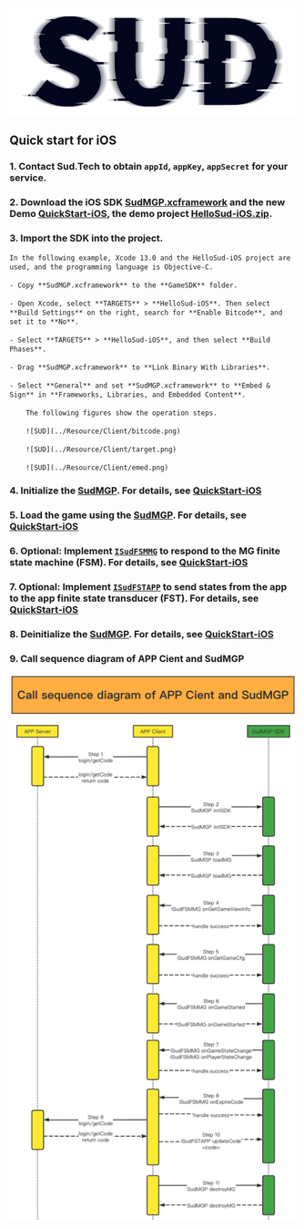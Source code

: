 #

![SUD](../Resource/logo.png)

## Quick start for iOS

### 1. Contact Sud.Tech to obtain `appId`, `appKey`, `appSecret` for your service.

### 2. Download the iOS SDK [SudMGP.xcframework](https://github.com/SudTechnology/sud-mgp-ios/releases) and the new Demo [QuickStart-iOS](https://github.com/SudTechnology/hello-sud-plus-ios/tree/master/project/QuickStart), the demo project [HelloSud-iOS.zip](https://github.com/SudTechnology/hello-sud-ios/releases).

### 3. Import the SDK into the project.

    In the following example, Xcode 13.0 and the HelloSud-iOS project are used, and the programming language is Objective-C.

    - Copy **SudMGP.xcframework** to the **GameSDK** folder.

    - Open Xcode, select **TARGETS** > **HelloSud-iOS**. Then select **Build Settings** on the right, search for **Enable Bitcode**, and set it to **No**.

    - Select **TARGETS** > **HelloSud-iOS**, and then select **Build Phases**.

    - Drag **SudMGP.xcframework** to **Link Binary With Libraries**.

    - Select **General** and set **SudMGP.xcframework** to **Embed & Sign** in **Frameworks, Libraries, and Embedded Content**.

        The following figures show the operation steps.

        ![SUD](../Resource/Client/bitcode.png)

        ![SUD](../Resource/Client/target.png)

        ![SUD](../Resource/Client/emed.png)

### 4. Initialize the [SudMGP](./API/SudMGP.md). For details, see [QuickStart-iOS](https://github.com/SudTechnology/hello-sud-plus-ios/tree/master/project/QuickStart)

### 5. Load the game using the [SudMGP](API/SudMGP.md). For details, see [QuickStart-iOS](https://github.com/SudTechnology/hello-sud-plus-ios/tree/master/project/QuickStart)

### 6. Optional: Implement [`ISudFSMMG`](API/ISudFSMMG.md) to respond to the MG finite state machine (FSM). For details, see [QuickStart-iOS](https://github.com/SudTechnology/hello-sud-plus-ios/tree/master/project/QuickStart)

### 7. Optional: Implement [`ISudFSTAPP`](API/ISudFSTAPP.md) to send states from the app to the app finite state transducer (FST). For details, see [QuickStart-iOS](https://github.com/SudTechnology/hello-sud-plus-ios/tree/master/project/QuickStart)

### 8. Deinitialize the [SudMGP](API/SudMGP.md). For details, see [QuickStart-iOS](https://github.com/SudTechnology/hello-sud-plus-ios/tree/master/project/QuickStart)

### 9. Call sequence diagram of APP Cient and SudMGP
   
![api](../Resource/Client/sdk_api_sd.png)
